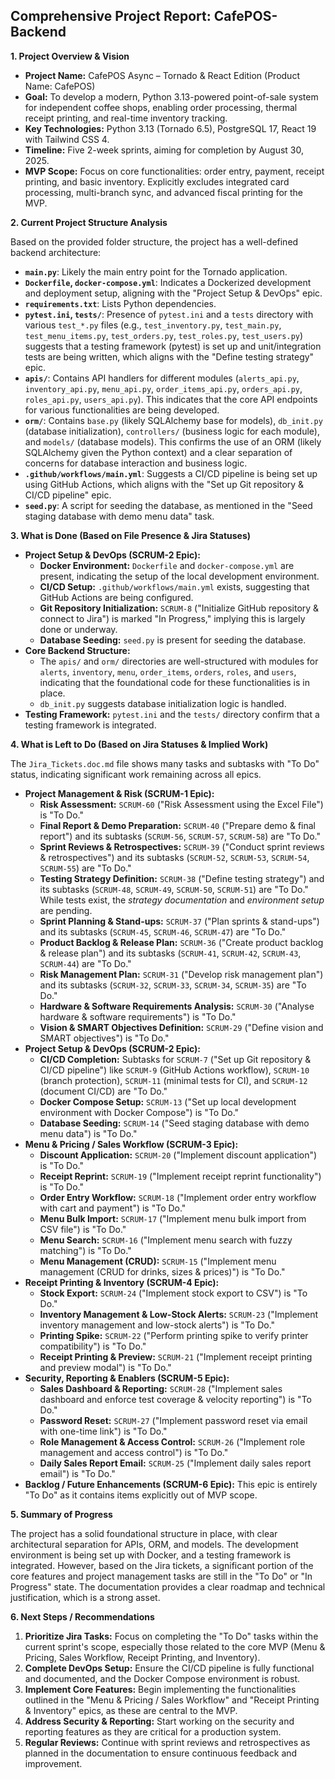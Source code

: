 ## Comprehensive Project Report: CafePOS-Backend

**1. Project Overview & Vision**

*   **Project Name:** CafePOS Async – Tornado & React Edition (Product Name: CafePOS)
*   **Goal:** To develop a modern, Python 3.13-powered point-of-sale system for independent coffee shops, enabling order processing, thermal receipt printing, and real-time inventory tracking.
*   **Key Technologies:** Python 3.13 (Tornado 6.5), PostgreSQL 17, React 19 with Tailwind CSS 4.
*   **Timeline:** Five 2-week sprints, aiming for completion by August 30, 2025.
*   **MVP Scope:** Focus on core functionalities: order entry, payment, receipt printing, and basic inventory. Explicitly excludes integrated card processing, multi-branch sync, and advanced fiscal printing for the MVP.

**2. Current Project Structure Analysis**

Based on the provided folder structure, the project has a well-defined backend architecture:

*   **`main.py`**: Likely the main entry point for the Tornado application.
*   **`Dockerfile`, `docker-compose.yml`**: Indicates a Dockerized development and deployment setup, aligning with the "Project Setup & DevOps" epic.
*   **`requirements.txt`**: Lists Python dependencies.
*   **`pytest.ini`, `tests/`**: Presence of `pytest.ini` and a `tests` directory with various `test_*.py` files (e.g., `test_inventory.py`, `test_main.py`, `test_menu_items.py`, `test_orders.py`, `test_roles.py`, `test_users.py`) suggests that a testing framework (pytest) is set up and unit/integration tests are being written, which aligns with the "Define testing strategy" epic.
*   **`apis/`**: Contains API handlers for different modules (`alerts_api.py`, `inventory_api.py`, `menu_api.py`, `order_items_api.py`, `orders_api.py`, `roles_api.py`, `users_api.py`). This indicates that the core API endpoints for various functionalities are being developed.
*   **`orm/`**: Contains `base.py` (likely SQLAlchemy base for models), `db_init.py` (database initialization), `controllers/` (business logic for each module), and `models/` (database models). This confirms the use of an ORM (likely SQLAlchemy given the Python context) and a clear separation of concerns for database interaction and business logic.
*   **`.github/workflows/main.yml`**: Suggests a CI/CD pipeline is being set up using GitHub Actions, which aligns with the "Set up Git repository & CI/CD pipeline" epic.
*   **`seed.py`**: A script for seeding the database, as mentioned in the "Seed staging database with demo menu data" task.

**3. What is Done (Based on File Presence & Jira Statuses)**

*   **Project Setup & DevOps (SCRUM-2 Epic):**
    *   **Docker Environment:** `Dockerfile` and `docker-compose.yml` are present, indicating the setup of the local development environment.
    *   **CI/CD Setup:** `.github/workflows/main.yml` exists, suggesting that GitHub Actions are being configured.
    *   **Git Repository Initialization:** `SCRUM-8` ("Initialize GitHub repository & connect to Jira") is marked "In Progress," implying this is largely done or underway.
    *   **Database Seeding:** `seed.py` is present for seeding the database.
*   **Core Backend Structure:**
    *   The `apis/` and `orm/` directories are well-structured with modules for `alerts`, `inventory`, `menu`, `order_items`, `orders`, `roles`, and `users`, indicating that the foundational code for these functionalities is in place.
    *   `db_init.py` suggests database initialization logic is handled.
*   **Testing Framework:** `pytest.ini` and the `tests/` directory confirm that a testing framework is integrated.

**4. What is Left to Do (Based on Jira Statuses & Implied Work)**

The `Jira_Tickets.doc.md` file shows many tasks and subtasks with "To Do" status, indicating significant work remaining across all epics.

*   **Project Management & Risk (SCRUM-1 Epic):**
    *   **Risk Assessment:** `SCRUM-60` ("Risk Assessment using the Excel File") is "To Do."
    *   **Final Report & Demo Preparation:** `SCRUM-40` ("Prepare demo & final report") and its subtasks (`SCRUM-56`, `SCRUM-57`, `SCRUM-58`) are "To Do."
    *   **Sprint Reviews & Retrospectives:** `SCRUM-39` ("Conduct sprint reviews & retrospectives") and its subtasks (`SCRUM-52`, `SCRUM-53`, `SCRUM-54`, `SCRUM-55`) are "To Do."
    *   **Testing Strategy Definition:** `SCRUM-38` ("Define testing strategy") and its subtasks (`SCRUM-48`, `SCRUM-49`, `SCRUM-50`, `SCRUM-51`) are "To Do." While tests exist, the *strategy documentation* and *environment setup* are pending.
    *   **Sprint Planning & Stand-ups:** `SCRUM-37` ("Plan sprints & stand-ups") and its subtasks (`SCRUM-45`, `SCRUM-46`, `SCRUM-47`) are "To Do."
    *   **Product Backlog & Release Plan:** `SCRUM-36` ("Create product backlog & release plan") and its subtasks (`SCRUM-41`, `SCRUM-42`, `SCRUM-43`, `SCRUM-44`) are "To Do."
    *   **Risk Management Plan:** `SCRUM-31` ("Develop risk management plan") and its subtasks (`SCRUM-32`, `SCRUM-33`, `SCRUM-34`, `SCRUM-35`) are "To Do."
    *   **Hardware & Software Requirements Analysis:** `SCRUM-30` ("Analyse hardware & software requirements") is "To Do."
    *   **Vision & SMART Objectives Definition:** `SCRUM-29` ("Define vision and SMART objectives") is "To Do."
*   **Project Setup & DevOps (SCRUM-2 Epic):**
    *   **CI/CD Completion:** Subtasks for `SCRUM-7` ("Set up Git repository & CI/CD pipeline") like `SCRUM-9` (GitHub Actions workflow), `SCRUM-10` (branch protection), `SCRUM-11` (minimal tests for CI), and `SCRUM-12` (document CI/CD) are "To Do."
    *   **Docker Compose Setup:** `SCRUM-13` ("Set up local development environment with Docker Compose") is "To Do."
    *   **Database Seeding:** `SCRUM-14` ("Seed staging database with demo menu data") is "To Do."
*   **Menu & Pricing / Sales Workflow (SCRUM-3 Epic):**
    *   **Discount Application:** `SCRUM-20` ("Implement discount application") is "To Do."
    *   **Receipt Reprint:** `SCRUM-19` ("Implement receipt reprint functionality") is "To Do."
    *   **Order Entry Workflow:** `SCRUM-18` ("Implement order entry workflow with cart and payment") is "To Do."
    *   **Menu Bulk Import:** `SCRUM-17` ("Implement menu bulk import from CSV file") is "To Do."
    *   **Menu Search:** `SCRUM-16` ("Implement menu search with fuzzy matching") is "To Do."
    *   **Menu Management (CRUD):** `SCRUM-15` ("Implement menu management (CRUD for drinks, sizes & prices)") is "To Do."
*   **Receipt Printing & Inventory (SCRUM-4 Epic):**
    *   **Stock Export:** `SCRUM-24` ("Implement stock export to CSV") is "To Do."
    *   **Inventory Management & Low-Stock Alerts:** `SCRUM-23` ("Implement inventory management and low-stock alerts") is "To Do."
    *   **Printing Spike:** `SCRUM-22` ("Perform printing spike to verify printer compatibility") is "To Do."
    *   **Receipt Printing & Preview:** `SCRUM-21` ("Implement receipt printing and preview modal") is "To Do."
*   **Security, Reporting & Enablers (SCRUM-5 Epic):**
    *   **Sales Dashboard & Reporting:** `SCRUM-28` ("Implement sales dashboard and enforce test coverage & velocity reporting") is "To Do."
    *   **Password Reset:** `SCRUM-27` ("Implement password reset via email with one-time link") is "To Do."
    *   **Role Management & Access Control:** `SCRUM-26` ("Implement role management and access control") is "To Do."
    *   **Daily Sales Report Email:** `SCRUM-25` ("Implement daily sales report email") is "To Do."
*   **Backlog / Future Enhancements (SCRUM-6 Epic):** This epic is entirely "To Do" as it contains items explicitly out of MVP scope.

**5. Summary of Progress**

The project has a solid foundational structure in place, with clear architectural separation for APIs, ORM, and models. The development environment is being set up with Docker, and a testing framework is integrated. However, based on the Jira tickets, a significant portion of the core features and project management tasks are still in the "To Do" or "In Progress" state. The documentation provides a clear roadmap and technical justification, which is a strong asset.

**6. Next Steps / Recommendations**

1.  **Prioritize Jira Tasks:** Focus on completing the "To Do" tasks within the current sprint's scope, especially those related to the core MVP (Menu & Pricing, Sales Workflow, Receipt Printing, and Inventory).
2.  **Complete DevOps Setup:** Ensure the CI/CD pipeline is fully functional and documented, and the Docker Compose environment is robust.
3.  **Implement Core Features:** Begin implementing the functionalities outlined in the "Menu & Pricing / Sales Workflow" and "Receipt Printing & Inventory" epics, as these are central to the MVP.
4.  **Address Security & Reporting:** Start working on the security and reporting features as they are critical for a production system.
5.  **Regular Reviews:** Continue with sprint reviews and retrospectives as planned in the documentation to ensure continuous feedback and improvement.
